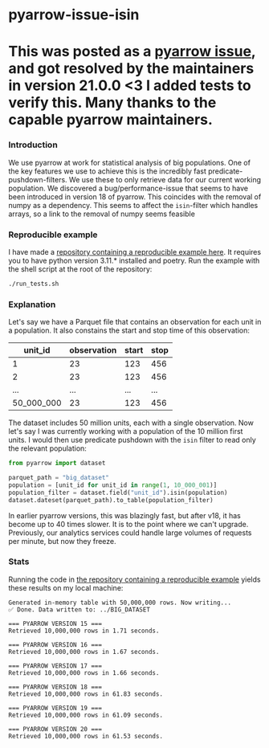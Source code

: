 # pyarrow-issue-isin

# This was posted as a [pyarrow issue](https://github.com/apache/arrow/issues/46777#event-18226362346), and got resolved by the maintainers in version 21.0.0 <3 I added tests to verify this. Many thanks to the capable pyarrow maintainers.

### Introduction
We use pyarrow at work for statistical analysis of big populations. One of the key features we
use to achieve this is the incredibly fast predicate-pushdown-filters. We use these to only retrieve data for our
current working population.
We discovered a bug/performance-issue that seems to have been introduced in version 18 of pyarrow. This coincides
with the removal of numpy as a dependency. This seems to affect the `isin`-filter which handles arrays, so a link to
the removal of numpy seems feasible

### Reproducible example
I have made a [repository containing a reproducible example here](https://github.com/DanielElisenberg/pyarrow-issue-isin).
It requires you to have python version 3.11.* installed and poetry. Run the example with the shell script at the root of the
repository:
```sh
./run_tests.sh
```

### Explanation
Let's say we have a Parquet file that contains an observation for each unit in a population. It also constains the
start and stop time of this observation:

| unit_id    | observation | start | stop |
| ---------- | ----------- | ----- | ---- |
| 1          | 23          | 123   | 456  |
| 2          | 23          | 123   | 456  |
| ...        | ...         | ...   | ...  |
| 50_000_000 | 23          | 123   | 456  |

The dataset includes 50 million units, each with a single observation. Now let's say I was currently working with
a population of the 10 million first units. I would then use predicate pushdown with the `isin` filter to read only
the relevant population:
```py
from pyarrow import dataset

parquet_path = "big_dataset"
population = [unit_id for unit_id in range(1, 10_000_001)]
population_filter = dataset.field("unit_id").isin(population)
dataset.dateset(parquet_path).to_table(population_filter)
```
In earlier pyarrow versions, this was blazingly fast, but after v18, it has become up to 40 times slower. It is to the point
where we can't upgrade. Previously, our analytics services could handle large volumes of requests per minute, but now they freeze.

### Stats
Running the code in [the repository containing a reproducible example](https://github.com/DanielElisenberg/pyarrow-issue-isin) yields
these results on my local machine:
```
Generated in-memory table with 50,000,000 rows. Now writing...
✅ Done. Data written to: ../BIG_DATASET

=== PYARROW VERSION 15 ===
Retrieved 10,000,000 rows in 1.71 seconds.

=== PYARROW VERSION 16 ===
Retrieved 10,000,000 rows in 1.67 seconds.

=== PYARROW VERSION 17 ===
Retrieved 10,000,000 rows in 1.66 seconds.

=== PYARROW VERSION 18 ===
Retrieved 10,000,000 rows in 61.83 seconds.

=== PYARROW VERSION 19 ===
Retrieved 10,000,000 rows in 61.09 seconds.

=== PYARROW VERSION 20 ===
Retrieved 10,000,000 rows in 61.53 seconds.
```
